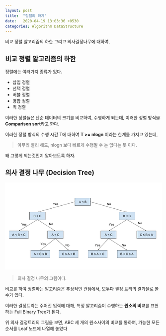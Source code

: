 ```yaml
---
layout: post
title:  "정렬의 하계"
date:   2020-04-19 13:03:36 +0530
categories: Algorithm DataStructure
---
```


비교 정렬 알고리즘의 하한 그리고 의사결정나무에 대하여,


## 비교 정렬 알고리즘의 하한

정렬에는 여러가지 종류가 있다.

- 삽입 정렬
- 선택 정렬
- 버블 정렬
- 병합 정렬
- 퀵 정렬

이러한 정렬들은 단순 데이터의 크기를 비교하여, 
수행하게 되는데, 이러한 정렬 방식을 **Comparison sort**라고 한다.

이러한 정렬 방식의 수행 시간 T에 대하여 **T >= nlogn** 이라는 한계를 가지고 있는데,
> 아무리 빨리 해도, nlogn 보다 빠르게 수행될 수 는 없다는 뜻 이다.

왜 그렇게 되는것인지 알아보도록 하자.

## 의사 결정 나무 (Decision Tree)

![](./../assets/post/decisiontree.png)
> 의사 결정 나무의 그림이다.

비교를 하여 정렬하는 알고리즘은 추상적인 관점에서,
모두다 결정 트리의 결과물로 볼 수가 있다.

이러한 결정트리는 주어진 입력에 대해, 특정 알고리즘이 수행하는 **원소의 비교**를 표현하는
Full Binary Tree가 된다.

위 의사 결정트리의 그림을 보면, 
ABC 세 개의 원소사이의 비교를 통하여, 
가능한 모든 순서를 Leaf 노드에 나열해 놓았다
